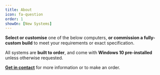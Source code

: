 ```yaml
---
title: About
icon: fa-question
order: 1
showOn: [New Systems]
---
```


**Select or customise** one of the below computers, **or commission a fully-custom build** to meet your requirements or exact specification.

All systems are **built to order**, and come with **Windows 10 pre-installed** unless otherwise requested.

[**Get in contact**](#contact) for more information or to make an order.